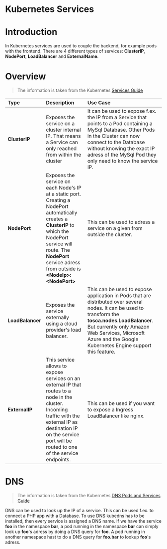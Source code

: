 # Kubernetes Services

# Introduction

In Kubernetes services are used to couple the backend, for example pods with the frontend. There are 4 different types of services: **ClusterIP**, **NodePort**, **LoadBalancer** and **ExternalName**.

# Overview
> The information is taken from the Kubernetes [Services Guide](https://kubernetes.io/docs/concepts/services-networking/service/)

| Type          | Description                                                                                                 | Use Case |
| :------------ | :---------------------------------------------------------------------------------------------------------- | :------- |
| **ClusterIP** | Exposes the service on a cluster internal IP. That means a Service can only reached from within the cluster | It can be used to expose f.ex. the IP from a Service that points to a Pod containing a MySql Database. Other Pods in the Cluster can now connect to the Database without knowing the exact IP adress of the MySql Pod they only need to know the service IP.         |
| **NodePort**|Exposes the service on each Node's IP at a static port. Creating a NodePort automatically creates a **ClusterIP** to which the NodePort service will route. The **NodePort** service adress from outside is **\<NodeIp>:\<NodePort>**| This can be used to adress a service on a given from outside the cluster. |
|**LoadBalancer**|Exposes the service externally using a cloud provider's load balancer.| This can be used to expose application in Pods that are distributed over several nodes. It can be used to transform the **tosca.nodes.LoadBalancer**. But currently only Amazon Web Services, Microsoft Azure and the Google Kubernetes Engine support this feature.  |
|**ExternalIP**|This service allows to expose services on an external IP that routes to a node in the cluster. Incoming traffic with the external IP as destination IP on the service port will be routed to one of the service endpoints. | This can be used if you want to expose a Ingress LoadBalancer like nginx.|

# DNS

> The information is taken from the Kubernetes [DNS Pods and Services Guide](https://kubernetes.io/docs/concepts/services-networking/dns-pod-service/#services)

DNS can be used to look up the IP of a service. This can be used f.ex. to connect a PHP app with a Database. To use DNS kubedns has to be installed, then every service is assigned a DNS name.
If we have the service **foo** in the namespace  **bar**, a pod running in the namespace **bar** can simply look up **foo**'s adress by doing a DNS query for **foo**. A pod running in another namespace hast to do a DNS query for **foo.bar** to lookup **foo**'s adress.
